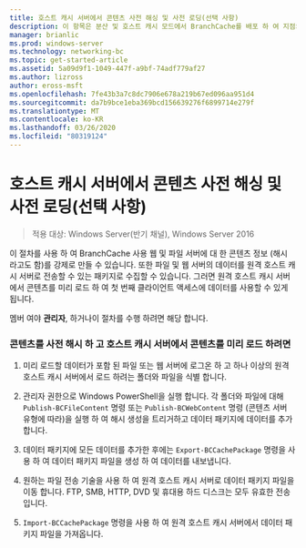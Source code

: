 ```yaml
---
title: 호스트 캐시 서버에서 콘텐츠 사전 해싱 및 사전 로딩(선택 사항)
description: 이 항목은 분산 및 호스트 캐시 모드에서 BranchCache를 배포 하 여 지점의 WAN 대역폭 사용량을 최적화 하는 방법을 보여 주는 Windows Server 2016 용 BranchCache 배포 가이드의 일부입니다.
manager: brianlic
ms.prod: windows-server
ms.technology: networking-bc
ms.topic: get-started-article
ms.assetid: 5a09d9f1-1049-447f-a9bf-74adf779af27
ms.author: lizross
author: eross-msft
ms.openlocfilehash: 7fe43b3a7c8dc7906e678a219b67ed096aa951d4
ms.sourcegitcommit: da7b9bce1eba369bcd156639276f6899714e279f
ms.translationtype: MT
ms.contentlocale: ko-KR
ms.lasthandoff: 03/26/2020
ms.locfileid: "80319124"
---
```

# <a name="prehashing-and-preloading-content-on-hosted-cache-servers-optional"></a>호스트 캐시 서버에서 콘텐츠 사전 해싱 및 사전 로딩(선택 사항)

>적용 대상: Windows Server(반기 채널), Windows Server 2016

이 절차를 사용 하 여 BranchCache 사용 웹 및 파일 서버에 대 한 콘텐츠 정보 (해시 라고도 함)를 강제로 만들 수 있습니다. 또한 파일 및 웹 서버의 데이터를 원격 호스트 캐시 서버로 전송할 수 있는 패키지로 수집할 수 있습니다.  그러면 원격 호스트 캐시 서버에서 콘텐츠를 미리 로드 하 여 첫 번째 클라이언트 액세스에 데이터를 사용할 수 있게 됩니다.  
  
멤버 여야 **관리자**, 하거나이 절차를 수행 하려면 해당 합니다.  
  
### <a name="to-prehash-content-and-preload-the-content-on-hosted-cache-servers"></a>콘텐츠를 사전 해시 하 고 호스트 캐시 서버에서 콘텐츠를 미리 로드 하려면  
  
1.  미리 로드할 데이터가 포함 된 파일 또는 웹 서버에 로그온 하 고 하나 이상의 원격 호스트 캐시 서버에서 로드 하려는 폴더와 파일을 식별 합니다.  
  
2.  관리자 권한으로 Windows PowerShell을 실행 합니다. 각 폴더와 파일에 대해 `Publish-BCFileContent` 명령 또는 `Publish-BCWebContent` 명령 (콘텐츠 서버 유형에 따라)을 실행 하 여 해시 생성을 트리거하고 데이터 패키지에 데이터를 추가 합니다.  
  
3.  데이터 패키지에 모든 데이터를 추가한 후에는 `Export-BCCachePackage` 명령을 사용 하 여 데이터 패키지 파일을 생성 하 여 데이터를 내보냅니다.  
  
4.  원하는 파일 전송 기술을 사용 하 여 원격 호스트 캐시 서버로 데이터 패키지 파일을 이동 합니다.  FTP, SMB, HTTP, DVD 및 휴대용 하드 디스크는 모두 유효한 전송입니다.  
  
5.  `Import-BCCachePackage` 명령을 사용 하 여 원격 호스트 캐시 서버에서 데이터 패키지 파일을 가져옵니다.  
  

